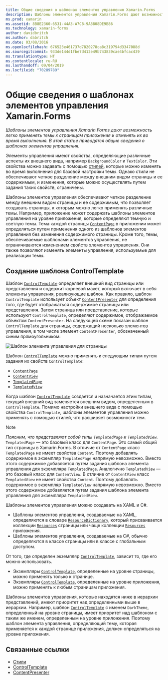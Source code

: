 ```yaml
---
title: Общие сведения о шаблонах элементов управления Xamarin.Forms
description: Шаблоны элементов управления Xamarin.Forms дают возможность легко применять темы к страницам приложения и отменять их во время выполнения. В этой статье приводятся общие сведения о шаблонах элементов управления.
ms.prod: xamarin
ms.assetid: 8B8E2360-6531-44A3-A7C8-9A8808DE9B86
ms.technology: xamarin-forms
author: davidbritch
ms.author: dabritch
ms.date: 03/08/2016
ms.openlocfilehash: 676523e461737d7820278ca8c319794d3347088d
ms.sourcegitcommit: 933de144d1fbe7d412e49b743839cae4bfcac439
ms.translationtype: HT
ms.contentlocale: ru-RU
ms.lasthandoff: 09/04/2019
ms.locfileid: "70289789"
---
```

# <a name="introduction-to-xamarinforms-control-templates"></a>Общие сведения о шаблонах элементов управления Xamarin.Forms

_Шаблоны элементов управления Xamarin.Forms дают возможность легко применять темы к страницам приложения и отменять их во время выполнения. В этой статье приводятся общие сведения о шаблонах элементов управления._

Элементы управления имеют свойства, определяющие различные аспекты их внешнего вида, например `BackgroundColor` и `TextColor`. Эти свойства можно задавать с помощью [стилей](~/xamarin-forms/user-interface/styles/index.md), которые можно изменять во время выполнения для базовой настройки темы. Однако стили не обеспечивают четкое разделение между внешним видом страницы и ее содержимым, и изменения, которые можно осуществлять путем задания таких свойств, ограничены.

Шаблоны элементов управления обеспечивают четкое разделение между внешним видом страницы и ее содержимым, что позволяет создавать страницы, к которым можно легко применять различные темы. Например, приложение может содержать шаблоны элементов управления на уровне приложения, которые определяют темную и светлую темы. Тема каждой страницы [`ContentPage`](xref:Xamarin.Forms.ContentPage) в приложении может определяться путем применения одного из шаблонов элементов управления без изменения содержимого страницы. Кроме того, темы, обеспечиваемые шаблонами элементов управления, не ограничиваются изменением свойств элементов управления. Они также позволяют изменять элементы управления, используемые для реализации темы.

## <a name="creating-a-controltemplate"></a>Создание шаблона ControlTemplate

Шаблон [`ControlTemplate`](xref:Xamarin.Forms.ControlTemplate) определяет внешний вид страницы или представления и содержит корневой макет, который включает в себя элементы управления, реализующие шаблон. Как правило, шаблон `ControlTemplate` использует объект [`ContentPresenter`](xref:Xamarin.Forms.ContentPresenter) для определения того, где будет отображаться содержимое страницы или представления. Затем страница или представление, которые используют `ControlTemplate`, определяют содержимое, отображаемое объектом `ContentPresenter`. На следующей схеме показан шаблон `ControlTemplate` для страницы, содержащий несколько элементов управления, в том числе элемент `ContentPresenter`, обозначенный синим прямоугольником:

![](introduction-images/control-template.png "Шаблон элемента управления для страницы")

Шаблон [`ControlTemplate`](xref:Xamarin.Forms.ControlTemplate) можно применять к следующим типам путем задания их свойств `ControlTemplate`:

- [`ContentPage`](xref:Xamarin.Forms.ContentPage)
- [`ContentView`](xref:Xamarin.Forms.ContentView)
- [`TemplatedPage`](xref:Xamarin.Forms.TemplatedPage)
- [`TemplatedView`](xref:Xamarin.Forms.TemplatedView)

Когда шаблон [`ControlTemplate`](xref:Xamarin.Forms.ControlTemplate) создается и назначается этим типам, текущий внешний вид заменяется внешним видом, определенным в `ControlTemplate`. Помимо настройки внешнего вида с помощью свойства `ControlTemplate`, шаблоны элементов управления можно применять с помощью стилей, что расширяет возможности тем.

> [!NOTE]
> *Поясним, что представляют собой типы `TemplatedPage` и `TemplatedView`.* `TemplatedPage` — это базовый класс для `ContentPage`. Это самый общий тип страницы в Xamarin.Forms. В отличие от `ContentPage` класс `TemplatedPage` не имеет свойства `Content`. Поэтому добавлять содержимое в экземпляр `TemplatedPage` напрямую невозможно. Вместо этого содержимое добавляется путем задания шаблона элемента управления для экземпляра `TemplatedPage`. Аналогично `TemplatedView` — это базовый класс для `ContentView`. В отличие от `ContentView` класс `TemplatedView` не имеет свойства `Content`. Поэтому добавлять содержимое в экземпляр `TemplatedView` напрямую невозможно. Вместо этого содержимое добавляется путем задания шаблона элемента управления для экземпляра `TemplatedView`.

Шаблоны элементов управления можно создавать на XAML и C#.

- Шаблоны элементов управления, создаваемые на XAML, определяются в словаре [`ResourceDictionary`](xref:Xamarin.Forms.ResourceDictionary), который присваивается коллекции [`Resources`](xref:Xamarin.Forms.VisualElement.Resources) страницы или чаще коллекции [`Resources`](xref:Xamarin.Forms.Application.Resources) приложения.
- Шаблоны элементов управления, создаваемые на C#, обычно определяются в классе страницы или в классе с глобальным доступом.

От того, где определен экземпляр [`ControlTemplate`](xref:Xamarin.Forms.ControlTemplate), зависит то, где его можно использовать.

- Экземпляры [`ControlTemplate`](xref:Xamarin.Forms.ControlTemplate), определенные на уровне страницы, можно применять только к странице.
- Экземпляры [`ControlTemplate`](xref:Xamarin.Forms.ControlTemplate), определенные на уровне приложения, можно применять к любым страницам приложения.

Шаблоны элементов управления, которые находятся ниже в иерархии представлений, имеют приоритет над определенными выше в иерархии. Например, шаблон [`ControlTemplate`](xref:Xamarin.Forms.ControlTemplate) с именем `DarkTheme`, определенный на уровне страницы, имеет приоритет над шаблоном с таким же именем, определенным на уровне приложения. Поэтому шаблон элемента управления, определяющий тему, которая применяется к каждой странице приложения, должен определяться на уровне приложения.


## <a name="related-links"></a>Связанные ссылки

- [Стили](~/xamarin-forms/user-interface/styles/index.md)
- [ControlTemplate](xref:Xamarin.Forms.ControlTemplate)
- [ContentPresenter](xref:Xamarin.Forms.ContentPresenter)
